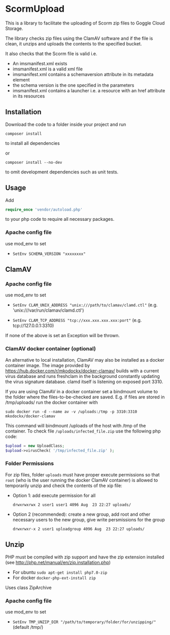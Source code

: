 # ScormUpload

This is a library to facilitate the uploading of Scorm zip files to Goggle Cloud Storage.

The library checks zip files using the ClamAV software and if the file is clean, it unzips and uploads the contents to the specified bucket.

It also checks that the Scorm file is valid i.e.
  * An imsmanifest.xml exists
  * imsmanifest.xml is a valid xml file
  * imsmanifest.xml contains a schemaversion attribute in its metadata element
  * the schema version is the one specified in the parameters
  * imsmanifest.xml contains a launcher i.e. a resource with an href attribute in its resources

## Installation

Download the code to a folder inside your project and run 

```
composer install
```
to install all dependencies

or

```
composer install --no-dev
```

to omit development dependencies such as unit tests.

## Usage
Add

```php
require_once 'vendor/autoload.php'
```
to your php code to require all necessary packages.

### Apache config file

use mod_env to set

  * `SetEnv SCHEMA_VERSION "xxxxxxxx"`

## ClamAV

### Apache config file

use mod_env to set

  * `SetEnv CLAM_UNIX_ADDRESS "unix:///path/to/clamav/clamd.ctl"` (e.g. 'unix:///var/run/clamav/clamd.ctl')  

  * `SetEnv CLAM_TCP_ADDRESS "tcp://xxx.xxx.xxx.xxx:port"` (e.g. tcp://127.0.0.1:3310)

If none of the above is set an Exception will be thrown.

### ClamAV docker container (optional)

An alternative to local installation, ClamAV may also be installed as a docker container image. The image provided by https://hub.docker.com/r/mkodockx/docker-clamav/ builds with a current virus database and
runs freshclam in the background constantly updating the virus signature database. clamd itself
is listening on exposed port 3310.

If you are using ClamAV in a docker container set a bindmount volume to the folder where the files-to-be-checked are saved. E.g. if files are stored in /tmp/uploads/ run the docker container with 
    
    sudo docker run -d --name av -v /uploads:/tmp -p 3310:3310 mkodockx/docker-clamav

This command will bindmount /uploads of the host with /tmp of the container. To check file `/uploads/infected_file.zip` use the following php code:

```php
$upload = new UploadClass;
$upload->virusCheck( '/tmp/infected_file.zip' );

```
### Folder Permissions
For zip files, folder `uploads` must have proper execute permissions so that `root` (who is the user running the docker ClamAV container) is allowed to temporarily unzip and check the contents of the xip file:

  * Option 1: add execute permission for all

    ```
    drwxrwxrwx 2 user1 user1 4096 Aug  23 22:27 uploads/
    ```  

  * Option 2 (recommended): create a new group, add root and other necessary users to the new group, give write persmissions for the group

    ```
    drwxrwxr-x 2 user1 uploadgroup 4096 Aug  23 22:27 uploads/
    ```

## Unzip

PHP must be compiled with zip support and have the zip extension installed (see http://php.net/manual/en/zip.installation.php)

  * For ubuntu `sudo apt-get install php7.0-zip`
  * For docker `docker-php-ext-install zip`


Uses class ZipArchive

### Apache config file

use mod_env to set

  * `SetEnv TMP_UNZIP_DIR "/path/to/temporary/folder/for/unzipping/"` (default /tmp/)  
